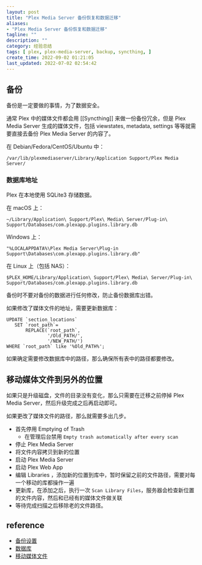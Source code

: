```yaml
---
layout: post
title: "Plex Media Server 备份恢复和数据迁移"
aliases:
- "Plex Media Server 备份恢复和数据迁移"
tagline: ""
description: ""
category: 经验总结
tags: [ plex, plex-media-server, backup, syncthing, ]
create_time: 2022-09-02 01:21:05
last_updated: 2022-07-02 02:54:42
---
```


## 备份
备份是一定要做的事情，为了数据安全。

通常 Plex 中的媒体文件都会用 [[Syncthing]] 来做一份备份冗余，但是 Plex Media Server 生成的媒体文件，包括 viewstates, metadata, settings 等等就需要直接去备份 Plex Media Server 的内容了。

在 Debian/Fedora/CentOS/Ubuntu 中：

```
/var/lib/plexmediaserver/Library/Application Support/Plex Media Server/
```

### 数据库地址
Plex 在本地使用 SQLite3 存储数据。

在 macOS 上：

```
~/Library/Application\ Support/Plex\ Media\ Server/Plug-in\ Support/Databases/com.plexapp.plugins.library.db
```

Windows 上：

```
"%LOCALAPPDATA%\Plex Media Server\Plug-in Support\Databases\com.plexapp.plugins.library.db"
```

在 Linux 上（包括 NAS）：

```
$PLEX_HOME/Library/Application\ Support/Plex\ Media\ Server/Plug-in\ Support/Databases/com.plexapp.plugins.library.db
```

备份时不要对备份的数据进行任何修改，防止备份数据库出错。

如果修改了媒体文件的地址，需要更新数据库：

```
UPDATE `section_locations` 
   SET `root_path`=
       REPLACE(`root_path`, 
               '/Old_PATH/', 
               '/NEW_PATH/')
WHERE `root_path` like '%Old_PATH%';
```

如果确定需要修改数据库中的路径，那么确保所有表中的路径都要修改。

## 移动媒体文件到另外的位置
如果只是升级磁盘，文件的目录没有变化，那么只需要在迁移之前停掉 Plex Media Server，然后升级完成之后再启动即可。

如果更改了媒体文件的路径，那么就需要多出几步。

- 首先停用 Emptying of Trash
    - 在管理后台禁用 `Empty trash automatically after every scan`
- 停止 Plex Media Server
- 将文件内容拷贝到新的位置
- 启动 Plex Media Server
- 启动 Plex Web App
- 编辑 Libraries ，添加新的位置到库中，暂时保留之前的文件路径，需要对每一个移动的库都操作一遍
- 更新库，在添加之后，执行一次 `Scan Library Files`，服务器会检查新位置的文件内容，然后和已经有的媒体文件做关联
- 等待完成扫描之后移除老的文件路径。

## reference

- [备份设置](https://support.plex.tv/articles/201539237-backing-up-plex-media-server-data/)
- [数据库](https://support.plex.tv/articles/202915258-where-is-the-plex-media-server-data-directory-located/)
- [移动媒体文件](https://support.plex.tv/articles/201154537-move-media-content-to-a-new-location/)

